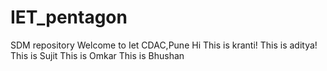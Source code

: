 # IET_pentagon
SDM repository
Welcome to Iet CDAC,Pune
Hi
This is kranti!
This is aditya!
This is Sujit
This is Omkar
This is Bhushan
